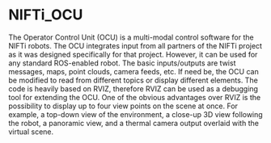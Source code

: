 NIFTi_OCU
=========

 The Operator Control Unit (OCU) is a multi-modal control software for the NIFTi robots. The OCU integrates input from all partners of the NIFTi project as it was designed specifically for that project. However, it can be used for any standard ROS-enabled robot. The basic inputs/outputs are twist messages, maps, point clouds, camera feeds, etc.  If need be, the OCU can be modified to read from different topics or display different elements. The code is heavily based on RVIZ, therefore RVIZ can be used as a debugging tool for extending the OCU.  One of the obvious advantages over RVIZ is the possibility to display up to four view points on the scene at once. For example, a top-down view of the environment, a close-up 3D view following the robot, a panoramic view, and a thermal camera output overlaid with the virtual scene. 
